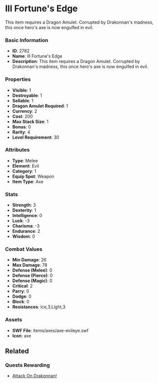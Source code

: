 # Ill Fortune's Edge

This item requires a Dragon Amulet. Corrupted by Drakonnan's madness, this once hero's axe is now engulfed in evil.

### Basic Information

- **ID**: 2782
- **Name**: Ill Fortune&#039;s Edge
- **Description**: This item requires a Dragon Amulet. Corrupted by Drakonnan&#039;s madness, this once hero&#039;s axe is now engulfed in evil.

### Properties

- **Visible**: 1
- **Destroyable**: 1
- **Sellable**: 1
- **Dragon Amulet Required**: 1
- **Currency**: 2
- **Cost**: 200
- **Max Stack Size**: 1
- **Bonus**: 0
- **Rarity**: 4
- **Level Requirement**: 30

### Attributes

- **Type**: Melee
- **Element**: Evil
- **Category**: 1
- **Equip Spot**: Weapon
- **Item Type**: Axe

### Stats

- **Strength**: 3
- **Dexterity**: 1
- **Intelligence**: 0
- **Luck**: -3
- **Charisma**: -3
- **Endurance**: 2
- **Wisdom**: 0

### Combat Values

- **Min Damage**: 26
- **Max Damage**: 78
- **Defense (Melee)**: 0
- **Defense (Pierce)**: 0
- **Defense (Magic)**: 0
- **Critical**: 2
- **Parry**: 0
- **Dodge**: 0
- **Block**: 0
- **Resistances**: Ice,3,Light,3

### Assets

- **SWF File**: items/axes/axe-evileye.swf
- **Icon**: axe

## Related

### Quests Rewarding

- [Attack On Drakonnan!](../quests/486-attack-on-drakonnan.md)

